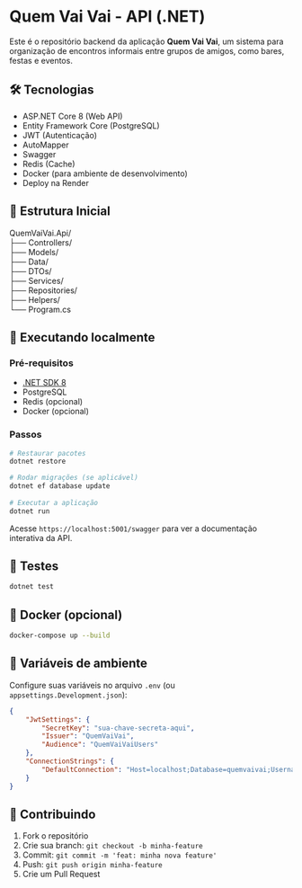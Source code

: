 # Quem Vai Vai - API (.NET)

Este é o repositório backend da aplicação **Quem Vai Vai**, um sistema para organização de encontros informais entre grupos de amigos, como bares, festas e eventos.

## 🛠️ Tecnologias

- ASP.NET Core 8 (Web API)
- Entity Framework Core (PostgreSQL)
- JWT (Autenticação)
- AutoMapper
- Swagger
- Redis (Cache)
- Docker (para ambiente de desenvolvimento)
- Deploy na Render

## 📁 Estrutura Inicial

QuemVaiVai.Api/  
├── Controllers/  
├── Models/  
├── Data/  
├── DTOs/  
├── Services/  
├── Repositories/  
├── Helpers/  
└── Program.cs

## 🚀 Executando localmente  

### Pré-requisitos

- [.NET SDK 8](https://dotnet.microsoft.com/download)
- PostgreSQL 
- Redis (opcional) 
- Docker (opcional)  

### Passos

```bash 
# Restaurar pacotes 
dotnet restore

# Rodar migrações (se aplicável) 
dotnet ef database update  
 
# Executar a aplicação
dotnet run
 ```

Acesse `https://localhost:5001/swagger` para ver a documentação interativa da API.

## 🧪 Testes

```bash
dotnet test
```

## 🐳 Docker (opcional)

```bash
docker-compose up --build
```

## 🔐 Variáveis de ambiente

Configure suas variáveis no arquivo `.env` (ou `appsettings.Development.json`):

```json
{   
    "JwtSettings": {
        "SecretKey": "sua-chave-secreta-aqui",
        "Issuer": "QuemVaiVai",
        "Audience": "QuemVaiVaiUsers"   
    },   
    "ConnectionStrings": {
        "DefaultConnection": "Host=localhost;Database=quemvaivai;Username=postgres;Password=senha"   
    } 
}
```

## 🤝 Contribuindo

1. Fork o repositório
2. Crie sua branch: `git checkout -b minha-feature`
3. Commit: `git commit -m 'feat: minha nova feature'`
4. Push: `git push origin minha-feature`
5. Crie um Pull Request
